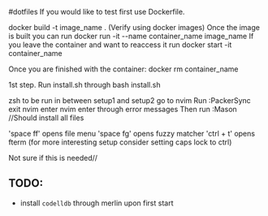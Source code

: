 #dotfiles
If you would like to test first use Dockerfile.

docker build -t image_name .
(Verify using docker images)
Once the image is built you can run
docker run -it --name container_name image_name
If you leave the container and want to reaccess it run
docker start -it container_name

Once you are finished with the container: docker rm container_name


1st step. Run install.sh through 
bash install.sh

zsh to be run in between setup1 and setup2
go to nvim 
Run :PackerSync
exit nvim
enter nvim enter through error messages
Then run :Mason //Should install all files


'space ff' opens file menu
'space fg' opens fuzzy matcher
'ctrl + t' opens fterm (for more interesting setup consider setting caps lock to ctrl)


Not sure if this is needed//
## TODO:
- install `codelldb` through merlin upon first start

